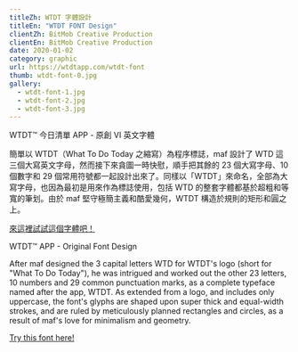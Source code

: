 ```yaml
---
titleZh: WTDT 字體設計
titleEn: "WTDT FONT Design"
clientZh: BitMob Creative Production
clientEn: BitMob Creative Production
date: 2020-01-02
category: graphic
url: https://wtdtapp.com/wtdt-font
thumb: wtdt-font-0.jpg
gallery:
  - wtdt-font-1.jpg
  - wtdt-font-2.jpg
  - wtdt-font-3.jpg
---
```


WTDT™ 今日清單 APP - 原創 VI 英文字體

簡單以 WTDT（What To Do Today 之縮寫）為程序標誌，maf 設計了 WTD 這三個大寫英文字母，然而接下來貪圖一時快慰，順手把其餘的 23 個大寫字母、10 個數字和 29 個常用符號都一起設計出來了。同樣以「WTDT」來命名，全部為大寫字母，也因為最初是用來作為標誌使用，包括 WTD 的整套字體都基於超粗和等寬的筆划。由於 maf 堅守極簡主義和酷愛幾何，WTDT 構造於規則的矩形和圓之上。

[來這裡試試這個字體吧！](https://wtdtapp.com/wtdt-font)

<!-- lang -->

WTDT™ APP - Original Font Design

After maf designed the 3 capital letters WTD for WTDT's logo (short for "What To Do Today"), he was intrigued and worked out the other 23 letters, 10 numbers and 29 common punctuation marks, as a complete typeface named after the app, WTDT. As extended from a logo, and includes only uppercase, the font's glyphs are shaped upon super thick and equal-width strokes, and are ruled by meticulously planned rectangles and circles, as a result of maf's love for minimalism and geometry.

[Try this font here!](https://wtdtapp.com/wtdt-font)
